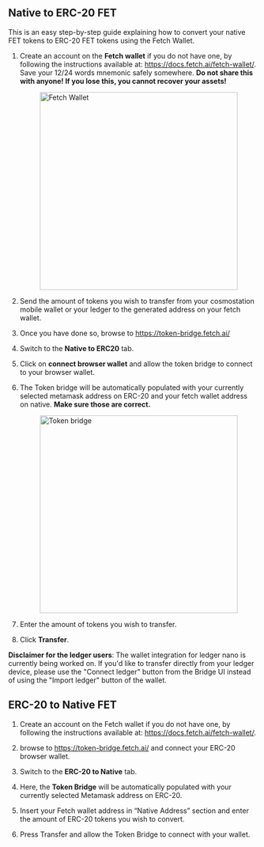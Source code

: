 ## Native to ERC-20 FET

This is an easy step-by-step guide explaining how to convert your native FET tokens to ERC-20 FET tokens using the Fetch Wallet.

1.	Create an account on the **Fetch wallet** if you do not have one, by following the instructions available at: <https://docs.fetch.ai/fetch-wallet/>. Save your 12/24 words mnemonic safely somewhere.
    **Do not share this with anyone! If you lose this, you cannot recover your assets!**

      <img src="/images/native_and_erc20/keplr_wallet.png" alt="Fetch Wallet" class="center" style="display: block; margin-left: auto; margin-right: auto;width:400px;">

2. Send the amount of tokens you wish to transfer from your cosmostation mobile wallet or your ledger to the generated address on your fetch wallet.
3. Once you have done so, browse to <https://token-bridge.fetch.ai/>
4. Switch to the **Native to ERC20** tab.
5. Click on **connect browser wallet** and allow the token bridge to connect to your browser wallet.
 
6. The Token bridge will be automatically populated with your currently selected metamask address on ERC-20 and your fetch wallet address on native.
    **Make sure those are correct.**
    
      <img src="/images/native_and_erc20/token_bridge.png" alt="Token bridge" class="center" style="display: block; margin-left: auto; margin-right: auto;width:400px;">

7. Enter the amount of tokens you wish to transfer. 
8. Click **Transfer**.

**Disclaimer for the ledger users**: The wallet integration for ledger nano is currently being worked on. If you'd like to transfer directly from your ledger device, please use the "Connect ledger" button from the Bridge UI instead of using the "Import ledger" button of the wallet.

## ERC-20 to Native FET 

1.	Create an account on the Fetch wallet if you do not have one, by following the instructions available at: <https://docs.fetch.ai/fetch-wallet/>.

2.	browse to <https://token-bridge.fetch.ai/> and connect your ERC-20 browser wallet.

3.	Switch to the **ERC-20 to Native** tab. 

4.	Here, the **Token Bridge** will be automatically populated with your currently selected Metamask address on ERC-20. 

5.	Insert your Fetch wallet address in “Native Address” section and enter the amount of ERC-20 tokens you wish to convert.

6.	Press Transfer and allow the Token Bridge to connect with your wallet.